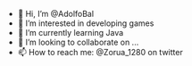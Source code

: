 - 👋 Hi, I’m @AdolfoBal
- 👀 I’m interested in developing games
- 🌱 I’m currently learning Java
- 💞️ I’m looking to collaborate on ...
- 📫 How to reach me: @Zorua_1280 on twitter

<!---
AdolfoBal/AdolfoBal is a ✨ special ✨ repository because its `README.md` (this file) appears on your GitHub profile.
You can click the Preview link to take a look at your changes.
--->
